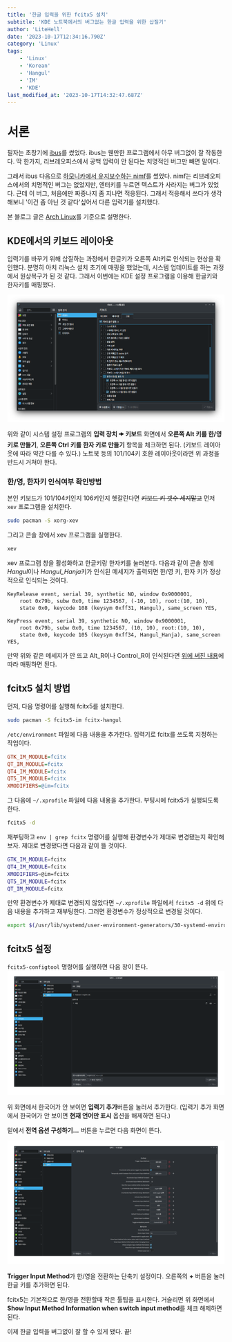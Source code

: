 ```yaml
---
title: '한글 입력을 위한 fcitx5 설치'
subtitle: 'KDE 노트북에서의 버그없는 한글 입력을 위한 삽질기'
author: 'LiteHell'
date: '2023-10-17T12:34:16.790Z'
category: 'Linux'
tags:
    - 'Linux'
    - 'Korean'
    - 'Hangul'
    - 'IM'
    - 'KDE'
last_modified_at: '2023-10-17T14:32:47.687Z'
---
```

# 서론
필자는 초창기에 [ibus](https://github.com/ibus/ibus)를 썼었다. ibus는 웬만한 프로그램에서 아무 버그없이 잘 작동한다. 딱 한가지, 리브레오피스에서 공백 입력이 안 된다는 치명적인 버그만 빼면 말이다.

그래서 ibus 다음으로 [하모니카에서 유지보수하는 nimf](https://github.com/hamonikr/nimf)를 썼었다. nimf는 리브레오피스에서의 치명적인 버그는 없었지만, 엔터키를 누르면 텍스트가 사라지는 버그가 있었다. 근데 이 버그, 처음에만 짜증나지 좀 지나면 적응된다. 그래서 적응해서 쓰다가 생각해보니 '이건 좀 아닌 것 같다'싶어서 다른 입력기를 설치했다.

본 블로그 글은 [Arch Linux](https://archlinux.org/)를 기준으로 설명한다.

## KDE에서의 키보드 레이아웃
입력기를 바꾸기 위해 삽질하는 과정에서 한글키가 오른쪽 Alt키로 인식되는 현상을 확인했다. 분명히 아치 리눅스 설치 초기에 매핑을 했었는데, 시스템 업데이트를 하는 과정에서 원상복구가 된 것 같다. 그래서 이번에는 KDE 설정 프로그램을 이용해 한글키와 한자키를 매핑했다.

![KDE 키보드 설정 프로그램](/img/kde_keyboard_settings.png)

위와 같이 시스템 설정 프로그램의 **입력 장치 🠞 키보드** 화면에서 **오른쪽 Alt 키를 한/영 키로 만들기**, **오른쪽 Ctrl 키를 한자 키로 만들기** 항목을 체크하면 된다. (키보드 레이아웃에 따라 약간 다를 수 있다.) 노트북 등의 101/104키 호환 레이아웃이라면 위 과정을 반드시 거쳐야 한다.

### 한/영, 한자키 인식여부 확인방법
본인 키보드가 101/104키인지 106키인지 헷갈린다면 <del>키보드 키 갯수 세지말고</del> 먼저 `xev` 프로그램을 설치한다.
```bash
sudo pacman -S xorg-xev
```

그리고 콘솔 창에서 xev 프로그램을 실행한다.
```bash
xev
```

xev 프로그램 창을 활성화하고 한글키랑 한자키를 눌러본다. 다음과 같이 콘솔 창에 *Hangul*이나 *Hangul_Hanja*키가 인식된 메세지가 출력되면 한/영 키, 한자 키가 정상적으로 인식되는 것이다.
```
KeyRelease event, serial 39, synthetic NO, window 0x9000001,
    root 0x79b, subw 0x0, time 1234567, (-10, 10), root:(10, 10),
    state 0x0, keycode 108 (keysym 0xff31, Hangul), same_screen YES,
```
```
KeyPress event, serial 39, synthetic NO, window 0x9000001,
    root 0x79b, subw 0x0, time 1234567, (10, 10), root:(10, 10),
    state 0x0, keycode 105 (keysym 0xff34, Hangul_Hanja), same_screen YES,
```

만약 위와 같은 메세지가 안 뜨고 Alt_R이나 Control_R이 인식된다면 <a href="#kde에서의-키보드-레이아웃">위에 써진 내용</a>에 따라 매핑하면 된다.

## fcitx5 설치 방법
먼저, 다음 명령어를 실행해 fcitx5를 설치한다.

```bash
sudo pacman -S fcitx5-im fcitx-hangul
```

`/etc/environment` 파일에 다음 내용을 추가한다. 입력기로 fcitx를 쓰도록 지정하는 작업이다.
<!-- ini파일이 아니지만 syntax highlighting을 위해 형식을 ini으로 지정함 --->
```ini
GTK_IM_MODULE=fcitx
QT_IM_MODULE=fcitx
QT4_IM_MODULE=fcitx
QT5_IM_MODULE=fcitx
XMODIFIERS=@im=fcitx
```

그 다음에 `~/.xprofile` 파일에 다음 내용을 추가한다. 부팅시에 fcitx5가 실행되도록 한다.
```bash
fcitx5 -d
```

재부팅하고 `env | grep fcitx` 명령어를 실행해 환경변수가 제대로 변경됐는지 확인해보자. 제대로 변경됐다면 다음과 같이 뜰 것이다.
```bash
GTK_IM_MODULE=fcitx
QT4_IM_MODULE=fcitx
XMODIFIERS=@im=fcitx
QT5_IM_MODULE=fcitx
QT_IM_MODULE=fcitx
``` 

만약 환경변수가 제대로 변경되지 않았다면 `~/.xprofile` 파일에서 `fcitx5 -d` 위에 다음 내용을 추가하고 재부팅한다. 그러면 환경변수가 정상적으로 변경될 것이다.
```bash
export $(/usr/lib/systemd/user-environment-generators/30-systemd-environment-d-generator)
```

## fcitx5 설정
`fcitx5-configtool` 명령어를 실행하면 다음 창이 뜬다.
![fcitx5 KDE 설정 창](/img/fcitx5_settings_first_screen.png)

위 화면에서 한국어가 안 보이면 **입력기 추가**버튼을 눌러서 추가한다. (입력기 추가 화면에서 한국어가 안 보이면 **현재 언어만 표시** 옵션을 해제하면 된다.)

밑에서 **전역 옵션 구성하기...** 버튼을 누르면 다음 화면이 뜬다.

![fcitx5 KDE 설정 창](/img/fcitx5_global_settings.png)

**Trigger Input Method**가 한/영을 전환하는 단축키 설정이다. 오른쪽의 **+** 버튼을 눌러 한글 키를 추가하면 된다.

fcitx5는 기본적으로 한/영을 전환할때 작은 툴팁을 표시한다. 거슬리면 위 화면에서 **Show Input Method Information when switch input method**를 체크 해제하면 된다.

이제 한글 입력을 버그없이 잘 할 수 있게 됐다. 끝!